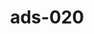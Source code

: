 ---
categories:
- ads_category-5
- ads_category-2
- ads_category-6
tags:
- ads_tag-20
title: ads-020
---